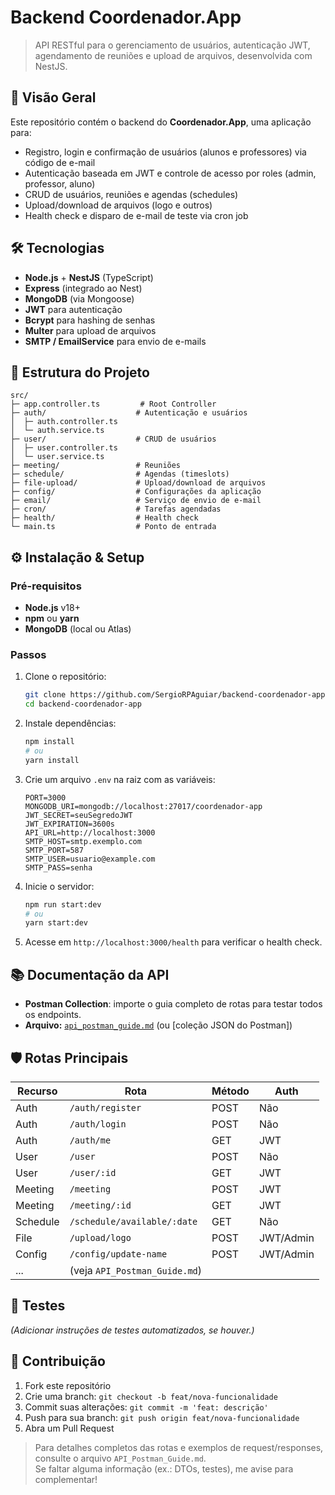 # Backend Coordenador.App

> API RESTful para o gerenciamento de usuários, autenticação JWT, agendamento de reuniões e upload de arquivos, desenvolvida com NestJS.

## 🚀 Visão Geral

Este repositório contém o backend do **Coordenador.App**, uma aplicação para:

- Registro, login e confirmação de usuários (alunos e professores) via código de e-mail
- Autenticação baseada em JWT e controle de acesso por roles (admin, professor, aluno)
- CRUD de usuários, reuniões e agendas (schedules)
- Upload/download de arquivos (logo e outros)
- Health check e disparo de e-mail de teste via cron job

## 🛠️ Tecnologias

- **Node.js** + **NestJS** (TypeScript)
- **Express** (integrado ao Nest)
- **MongoDB** (via Mongoose)
- **JWT** para autenticação
- **Bcrypt** para hashing de senhas
- **Multer** para upload de arquivos
- **SMTP / EmailService** para envio de e-mails

## 📁 Estrutura do Projeto

```
src/
├─ app.controller.ts         # Root Controller
├─ auth/                    # Autenticação e usuários
│  ├─ auth.controller.ts
│  └─ auth.service.ts
├─ user/                    # CRUD de usuários
│  ├─ user.controller.ts
│  └─ user.service.ts
├─ meeting/                 # Reuniões
├─ schedule/                # Agendas (timeslots)
├─ file-upload/             # Upload/download de arquivos
├─ config/                  # Configurações da aplicação
├─ email/                   # Serviço de envio de e-mail
├─ cron/                    # Tarefas agendadas
├─ health/                  # Health check
└─ main.ts                  # Ponto de entrada
```

## ⚙️ Instalação & Setup

### Pré-requisitos

- **Node.js** v18+
- **npm** ou **yarn**
- **MongoDB** (local ou Atlas)

### Passos

1. Clone o repositório:
   ```bash
   git clone https://github.com/SergioRPAguiar/backend-coordenador-app.git
   cd backend-coordenador-app
   ```
2. Instale dependências:
   ```bash
   npm install
   # ou
   yarn install
   ```
3. Crie um arquivo `.env` na raiz com as variáveis:
   ```dotenv
   PORT=3000
   MONGODB_URI=mongodb://localhost:27017/coordenador-app
   JWT_SECRET=seuSegredoJWT
   JWT_EXPIRATION=3600s
   API_URL=http://localhost:3000
   SMTP_HOST=smtp.exemplo.com
   SMTP_PORT=587
   SMTP_USER=usuario@example.com
   SMTP_PASS=senha
   ```
4. Inicie o servidor:
   ```bash
   npm run start:dev
   # ou
   yarn start:dev
   ```
5. Acesse em `http://localhost:3000/health` para verificar o health check.

## 📚 Documentação da API

- **Postman Collection**: importe o guia completo de rotas para testar todos os endpoints.
- **Arquivo:** [`api_postman_guide.md`](./API_Postman_Guide.md) (ou [coleção JSON do Postman])

## 🛡️ Rotas Principais

| Recurso  | Rota                          | Método | Auth      |
| -------- | ----------------------------- | ------ | --------- |
| Auth     | `/auth/register`              | POST   | Não       |
| Auth     | `/auth/login`                 | POST   | Não       |
| Auth     | `/auth/me`                    | GET    | JWT       |
| User     | `/user`                       | POST   | Não       |
| User     | `/user/:id`                   | GET    | JWT       |
| Meeting  | `/meeting`                    | POST   | JWT       |
| Meeting  | `/meeting/:id`                | GET    | JWT       |
| Schedule | `/schedule/available/:date`   | GET    | Não       |
| File     | `/upload/logo`                | POST   | JWT/Admin |
| Config   | `/config/update-name`         | POST   | JWT/Admin |
| ...      | (veja `API_Postman_Guide.md`) |        |           |

## 🧪 Testes

*(Adicionar instruções de testes automatizados, se houver.)*

## 🤝 Contribuição

1. Fork este repositório
2. Crie uma branch: `git checkout -b feat/nova-funcionalidade`
3. Commit suas alterações: `git commit -m 'feat: descrição'`
4. Push para sua branch: `git push origin feat/nova-funcionalidade`
5. Abra um Pull Request

> Para detalhes completos das rotas e exemplos de request/responses, consulte o arquivo `API_Postman_Guide.md`.\
> Se faltar alguma informação (ex.: DTOs, testes), me avise para complementar!

